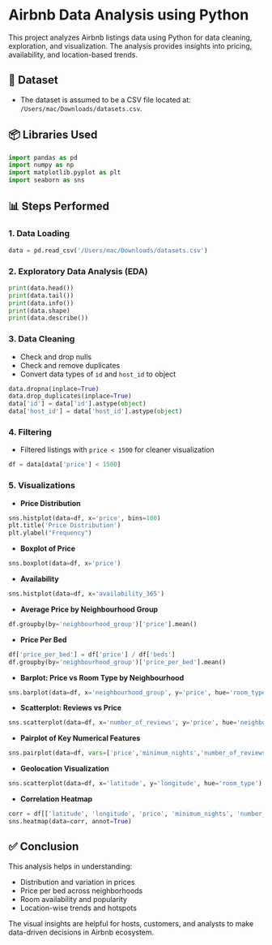 
# Airbnb Data Analysis using Python

This project analyzes Airbnb listings data using Python for data cleaning, exploration, and visualization. The analysis provides insights into pricing, availability, and location-based trends.

## 📁 Dataset

- The dataset is assumed to be a CSV file located at: `/Users/mac/Downloads/datasets.csv`.

## 📦 Libraries Used

```python
import pandas as pd
import numpy as np
import matplotlib.pyplot as plt
import seaborn as sns
```

## 📊 Steps Performed

### 1. **Data Loading**

```python
data = pd.read_csv('/Users/mac/Downloads/datasets.csv')
```

### 2. **Exploratory Data Analysis (EDA)**

```python
print(data.head())
print(data.tail())
print(data.info())
print(data.shape)
print(data.describe())
```

### 3. **Data Cleaning**

- Check and drop nulls
- Check and remove duplicates
- Convert data types of `id` and `host_id` to object

```python
data.dropna(inplace=True)
data.drop_duplicates(inplace=True)
data['id'] = data['id'].astype(object)
data['host_id'] = data['host_id'].astype(object)
```

### 4. **Filtering**

- Filtered listings with `price < 1500` for cleaner visualization

```python
df = data[data['price'] < 1500]
```

### 5. **Visualizations**

- **Price Distribution**

```python
sns.histplot(data=df, x='price', bins=100)
plt.title('Price Distribution')
plt.ylabel("Frequency")
```

- **Boxplot of Price**

```python
sns.boxplot(data=df, x='price')
```

- **Availability**

```python
sns.histplot(data=df, x='availability_365')
```

- **Average Price by Neighbourhood Group**

```python
df.groupby(by='neighbourhood_group')['price'].mean()
```

- **Price Per Bed**

```python
df['price_per_bed'] = df['price'] / df['beds']
df.groupby(by='neighbourhood_group')['price_per_bed'].mean()
```

- **Barplot: Price vs Room Type by Neighbourhood**

```python
sns.barplot(data=df, x='neighbourhood_group', y='price', hue='room_type')
```

- **Scatterplot: Reviews vs Price**

```python
sns.scatterplot(data=df, x='number_of_reviews', y='price', hue='neighbourhood_group')
```

- **Pairplot of Key Numerical Features**

```python
sns.pairplot(data=df, vars=['price','minimum_nights','number_of_reviews','availability_365'], hue='room_type')
```

- **Geolocation Visualization**

```python
sns.scatterplot(data=df, x='latitude', y='longitude', hue='room_type')
```

- **Correlation Heatmap**

```python
corr = df[['latitude', 'longitude', 'price', 'minimum_nights', 'number_of_reviews', 'reviews_per_month', 'availability_365', 'beds']].corr()
sns.heatmap(data=corr, annot=True)
```

## ✅ Conclusion

This analysis helps in understanding:
- Distribution and variation in prices
- Price per bed across neighborhoods
- Room availability and popularity
- Location-wise trends and hotspots

The visual insights are helpful for hosts, customers, and analysts to make data-driven decisions in Airbnb ecosystem.
